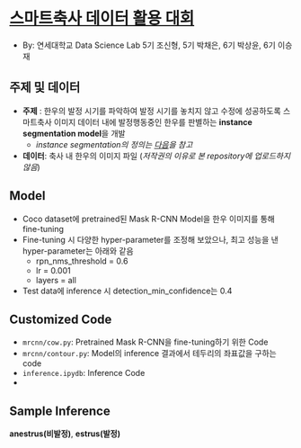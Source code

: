 # [스마트축사 데이터 활용 대회](http://aifactory.space/competition/detail/1952)
- By: 연세대학교 Data Science Lab 5기 조신형, 5기 박채은, 6기 박상윤, 6기 이승재

## 주제 및 데이터
- **주제** : 한우의 발정 시기를 파악하여 발정 시기를 놓치지 않고 수정에 성공하도록 스마트축사 이미지 데이터 내에 발정행동중인 한우를 판별하는 **instance segmentation model**을 개발
  - *instance segmentation의 정의는 [다음](https://medium.com/hyunjulie/1%ED%8E%B8-semantic-segmentation-%EC%B2%AB%EA%B1%B8%EC%9D%8C-4180367ec9cb)을 참고*
- **데이터**: 축사 내 한우의 이미지 파일 (*저작권의 이유로 본 repository에 업로드하지 않음*)

## Model 
- Coco dataset에 pretrained된 Mask R-CNN Model을 한우 이미지를 통해 fine-tuning
- Fine-tuning 시 다양한 hyper-parameter를 조정해 보았으나, 최고 성능을 낸 hyper-parameter는 아래와 같음
    - rpn_nms_threshold = 0.6
    - lr = 0.001
    - layers = all
- Test data에 inference 시 detection_min_confidence는 0.4

## Customized Code
- ```mrcnn/cow.py```: Pretrained Mask R-CNN을 fine-tuning하기 위한 Code
- ```mrcnn/contour.py```: Model의 inference 결과에서 테두리의 좌표값을 구하는 code
- ```inference.ipydb```: Inference Code
- 
## Sample Inference
**anestrus(비발정)**, **estrus(발정)**






